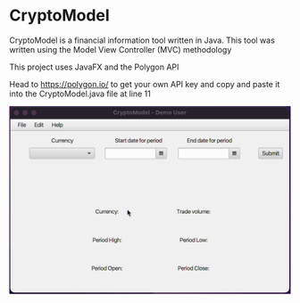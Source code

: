 # CryptoModel

CryptoModel is a financial information tool written in Java. This tool was written using the Model View Controller (MVC) methodology

This project uses JavaFX and the Polygon API

Head to https://polygon.io/ to get your own API key and copy and paste it into the CryptoModel.java file at line 11


![](https://github.com/T-Welch/CryptoModel/blob/main/CryptoModelDemoGif.gif?raw=true)
